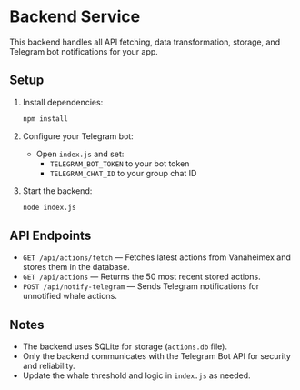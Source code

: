 # Backend Service

This backend handles all API fetching, data transformation, storage, and Telegram bot notifications for your app.

## Setup

1. Install dependencies:
   ```bash
   npm install
   ```

2. Configure your Telegram bot:
   - Open `index.js` and set:
     - `TELEGRAM_BOT_TOKEN` to your bot token
     - `TELEGRAM_CHAT_ID` to your group chat ID

3. Start the backend:
   ```bash
   node index.js
   ```

## API Endpoints

- `GET /api/actions/fetch` — Fetches latest actions from Vanaheimex and stores them in the database.
- `GET /api/actions` — Returns the 50 most recent stored actions.
- `POST /api/notify-telegram` — Sends Telegram notifications for unnotified whale actions.

## Notes
- The backend uses SQLite for storage (`actions.db` file).
- Only the backend communicates with the Telegram Bot API for security and reliability.
- Update the whale threshold and logic in `index.js` as needed. 